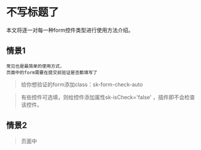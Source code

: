 
# 不写标题了

本文将逐一对每一种form控件类型进行使用方法介绍。

## 情景1

    常见也是最简单的使用方式，
    页面中的form需要在提交前验证是否都填写了
    
>  给你想验证的form添加class：sk-form-check-auto 

> 有些控件可选填，则给控件添加属性sk-isCheck='false' ，插件即不会检查该控件。




## 情景2

>页面中